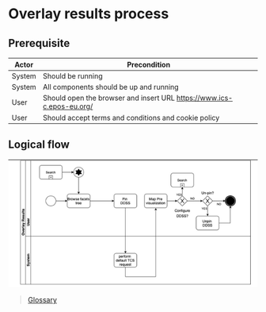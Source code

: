 # Overlay results process

## Prerequisite

| Actor | Precondition |
|--|--|
| System | Should be running |
| System | All components should be up and running |
| User  | Should open the browser and insert URL https://www.ics-c.epos-eu.org/ |
| User | Should accept terms and conditions and cookie policy |

## Logical flow

![alt](../images/overlay-results.png)

> [Glossary](Glossary.md)